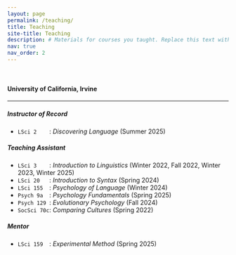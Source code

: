 ```yaml
---
layout: page
permalink: /teaching/
title: Teaching
site-title: Teaching
description: # Materials for courses you taught. Replace this text with your description.
nav: true
nav_order: 2
---
```


<p>&nbsp;</p>

#### University of California, Irvine

---

##### Instructor of Record

- `LSci 2    `: *Discovering Language* (Summer 2025)

##### Teaching Assistant

- `LSci 3    `: *Introduction to Linguistics* (Winter 2022, Fall 2022, Winter 2023, Winter 2025)
- `LSci 20   `: *Introduction to Syntax* (Spring 2024)
- `LSci 155  `: *Psychology of Language* (Winter 2024)
- `Psych 9a  `: *Psychology Fundamentals* (Spring 2025)
- `Psych 129 `: *Evolutionary Psychology* (Fall 2024)
- `SocSci 70c`: *Comparing Cultures* (Spring 2022)

##### Mentor

- `LSci 159  `: *Experimental Method* (Spring 2025)
